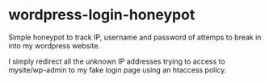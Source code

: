 # wordpress-login-honeypot
Simple honeypot to track IP, username and password of attemps to break in into my wordpress website.

I simply redirect all the unknown IP addresses trying to access to mysite/wp-admin to my fake login page using an htaccess policy.

